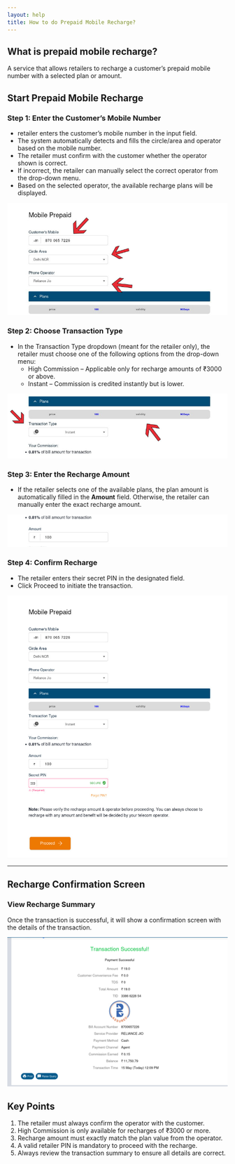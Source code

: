 ```yaml
---
layout: help
title: How to do Prepaid Mobile Recharge?  
---
```

## What is prepaid mobile recharge?

A service that allows retailers to recharge a customer’s prepaid mobile number with a selected plan or amount.

## Start Prepaid Mobile Recharge

### Step 1: Enter the Customer’s Mobile Number

* retailer enters the customer’s mobile number in the input field.  
* The system automatically detects and fills the circle/area and operator based on the mobile number.  
* The retailer must confirm with the customer whether the operator shown is correct.  
* If incorrect, the retailer can manually select the correct operator from the drop-down menu.  
* Based on the selected operator, the available recharge plans will be displayed.

![Enter the Customer’s Mobile Number](../images/help/BBPS/Prepaid-mobile-Recharge/prepaid_1.jpg)

### Step 2: Choose Transaction Type

* In the Transaction Type dropdown (meant for the retailer only), the retailer must choose one of the following options from the drop-down menu:  
  * High Commission – Applicable only for recharge amounts of ₹3000 or above.
  * Instant – Commission is credited instantly but is lower.

![Choose Transaction Type](../images/help/BBPS/Prepaid-mobile-Recharge/prepaid_2.jpg)

### Step 3: Enter the Recharge Amount

* If the retailer selects one of the available plans, the plan amount is automatically filled in the **Amount** field. Otherwise, the retailer can manually enter the exact recharge amount.

![Enter the Recharge Amount](../images/help/BBPS/Prepaid-mobile-Recharge/prepaidmobilerecharge4.png)

### Step 4: Confirm Recharge

* The retailer enters their secret PIN in the designated field.
* Click Proceed to initiate the transaction.

![Confirm Recharge](../images/help/BBPS/Prepaid-mobile-Recharge/prepaidmobilerecharge5.jpeg)

---

## Recharge Confirmation Screen

### View Recharge Summary

Once the transaction is successful, it will show a confirmation screen with the details of the transaction.

![Recharge Summary](../images/help/BBPS/Prepaid-mobile-Recharge/prepaidmobilerecharge6.png)

## Key Points 

1. The retailer must always confirm the operator with the customer.  
2. High Commission is only available for recharges of ₹3000 or more.  
3. Recharge amount must exactly match the plan value from the operator.  
4. A valid retailer PIN is mandatory to proceed with the recharge.  
5. Always review the transaction summary to ensure all details are correct.
